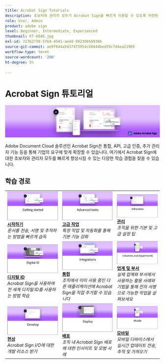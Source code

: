 ```yaml
---
title: Acrobat Sign Tutorials
description: 초보자와 관리자 모두가 Acrobat Sign을 빠르게 이용할 수 있도록 마련된 튜토리얼, 웨비나 및 활용 사례
role: User, Admin
product: adobe sign
level: Beginner, Intermediate, Experienced
thumbnail: KT-6846.jpg
exl-id: 72762750-5764-4541-aedd-94230b56936b
source-git-commit: ae9f644a5437475954c68444bed39c7d4ea21905
workflow-type: tm+mt
source-wordcount: '200'
ht-degree: 5%

---
```


# Acrobat Sign 튜토리얼

![Acrobat Sign 메인 이미지](assets/Hero_Sign.jpg)

Adobe Document Cloud 솔루션인 Acrobat Sign은 통합, API, 고급 인증, 추가 관리자 기능 등을 통해 기업의 요구에 맞게 확장할 수 있습니다. 여기에서 Acrobat Sign에 대한 초보자와 관리자 모두를 빠르게 향상시킬 수 있는 다양한 학습 경험을 찾을 수 있습니다.

## 학습 경로

<table style="table-layout:fixed">
<tr>
  <td>
    <a href="sign-beginner-tutorials/beginner-users-overview.md">
      <img alt="시작하기" src="assets/AS_Title_Getting-Started.png" />
    </a>
    <div>
    <a href="sign-beginner-tutorials/beginner-users-overview.md"><strong>시작하기</strong></a>
    </div>
    <em>문서를 전송, 서명 및 추적하는 방법을 빠르게 습득</em>
    <br>
  </td>
  <td>
    <a href="sign-advanced-users/advanced-users-overview.md">
      <img alt="고급 작업" src="assets/AS_Title_Advanced.png" />
    </a>
    <div>
    <a href="sign-advanced-users/advanced-users-overview.md"><strong>고급 작업</strong></a>
    </div>
    <em>특정 작업 및 자동화를 통해 기본 기능 강화</em>
    <br>
  </td>  
  <td>
    <a href="admin/intro-admin-overview.md">
      <img alt="관리" src="assets/AS_Title_Administer.png" />
    </a>
    <div>
    <a href="admin/intro-admin-overview.md"><strong>관리</strong></a>
    </div>
    <em>조직을 위한 기본 및 고급 설정 팁</em>
    <br>
  </td>
</tr>
<tr>
  <td>
    <a href="digitalid/digitalid-overview.md">
      <img alt="디지털 ID" src="assets/AS_Title_DigitalID.png" />
    </a>
    <div>
    <a href="digitalid/digitalid-overview.md"><strong>디지털 ID</strong></a>
    </div>
    <em>Acrobat Sign을 사용하여 전 세계 디지털 ID를 사용하는 방법 학습</em>
    <br>
  </td>
  <td>
    <a href="integrations/integrations-overview.md">
      <img alt="통합" src="assets/AS_Title_Integrate.png" />
    </a>
    <div>
    <a href="integrations/integrations-overview.md"><strong>통합</strong></a>
    </div>
    <em>조직에서 이미 사용 중인 다른 애플리케이션에 Acrobat Sign을 직접 추가할 수 있습니다</em>
    <br>
  </td>
  <td>
    <a href="sign-usecase/expand-inspire-overview.md">
      <img alt="업계 및 부서" src="assets/AS_Title_Industry.png" />
    </a>
    <div>
    <a href="sign-usecase/expand-inspire-overview.md"><strong>업계 및 부서</strong></a>
    </div>
    <em>실제 업계와 부서에서 사용하는 활용 사례와 기법을 통해 전자 서명으로 가능한 작업을 살펴보세요</em>
    <br>
  </td>
</tr>
<tr>
  <td>
    <a href="develop/develop-overview.md">
      <img alt="현상" src="assets/AS_Title_Develop.png" />
    </a>
    <div>
    <a href="develop/develop-overview.md"><strong>현상</strong></a>
    </div>
    <em>Acrobat Sign I/O에 대한 개발 리소스 받기</em>
    <br>
  </td>
   <td>
    <a href="deploy-overview.md">
      <img alt="배포" src="assets/AS_Title_Deploy.png" />
    </a>
    <div>
    <a href="deploy-overview.md"><strong>배포</strong></a>
    </div>
    <em>조직 내 Acrobat Sign 배포에 대한 인사이트 및 모범 사례</em>
    <br>
  </td>
  <td>
    <a href="mobile/mobile-overview.md">
      <img alt="모바일" src="assets/AS_Title_Mobile.png" />
    </a>
    <div>
    <a href="mobile/mobile-overview.md"><strong>모바일</strong></a>
    </div>
    <em>모바일 디바이스에서 실시간 업데이트 전송, 추적 및 가져오기</em>
    <br>
  </td>  
</tr>
</table>

